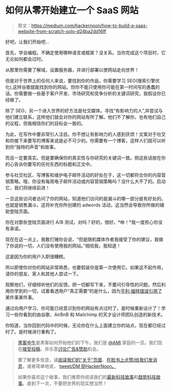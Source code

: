 # 如何从零开始建立一个 SaaS 网站

> 原文：<https://medium.com/hackernoon/how-to-build-a-saas-website-from-scratch-solo-d24ba2dd16ff>

好吧，让我们开始吧…

首先，学会编程。不确定使用哪种语言或框架？没关系。当你完成这个项目时，它无论如何都会过时。

从那里你需要了解域，设置服务器，并进行部署以使网站走向世界！

但是对于世界上的任何人来说，要找到你的作品，你需要学习 SEO(搜索引擎优化),这样谷歌就能找到你的网站。但你不能只使用你可能在第一时间写的愚蠢的话。你需要做一些基于客户开发、市场研究和竞争分析的关键词研究，我假设你已经做了。

除了 SEO，另一个进入世界的好方法是社交媒体。寻找“有影响力的人”,并尝试与他们建立联系，这样他们就会对你的网站有所了解。他们不了解你，也有他们自己的议程，但我相信你们的目标会一致的。

为此，在写作中要非常引人注目。你不想让有影响力的人感到厌烦！文案对于社交和你接下来要写的博客来说是必不可少的。你需要有一个博客，这样人们就可以听到你“独特的声音”和故事。

而且一定要真实。但是要确保你的真实性与你研究的关键词一致。把这些话放在你的心告诉你要写的任何东西的标题和正文中。

参与社交社区、写博客和维护电子邮件活动的好处在于，这一切都符合你的内容营销策略。哦，你没有每周电子邮件活动或内容营销策略吗？没什么大不了的。启动它，我们将继续前进！

一旦这些访问者访问了你的网站，知道他们访问的是漏斗的哪一部分是有好处的。也就是销售漏斗。这将补充你所创建的 adwords 活动，这当然会导致你所做的辅助登陆页面。

你在对那些登陆页面进行 A/B 测试，对吗？好的，很好。*咻！*我一度担心你没有承诺。

现在在这一点上，我敢打赌你会说，“但是随机媒体作者我接受了你的建议，我做了你说的一切，人们没有使用我的网站。”相信我，我知道！

这是因为你的用户入职很糟糕。

所以即使你对你的网站非常熟悉，也要假装你是第一次使用它。如果这不起作用，请你的朋友、家人和其他人尝试一下。

观察他们，仔细倾听他们的反馈。把一切都写下来，不要问引导性的问题。然后利用你学到的一切，试着看透用户“真正需要”的是什么，因为[亨利·福特错误引用了](https://hbr.org/2011/08/henry-ford-never-said-the-fast)某件事某件事。

通过向用户学习，你可能已经意识到你的网站有点过时了。是时候重新设计了！学习一些你看到的由谷歌、AirBnB 和 Mailchimp 的天才设计师团队创造的新技术。

你知道，当你回到代码中的时候，无论你在什么上面建立你的站点，现在都已经过时了。是时候进行重构了。

> [黑客中午](http://bit.ly/Hackernoon)是黑客如何开始他们的下午。我们是 [@AMI](http://bit.ly/atAMIatAMI) 家庭的一员。我们现在[接受投稿](http://bit.ly/hackernoonsubmission)，并乐意[讨论广告&赞助](mailto:partners@amipublications.com)机会。
> 
> 要了解更多信息，请[阅读我们的“关于”页面](https://goo.gl/4ofytp)、[在脸书上点赞/给我们发消息](http://bit.ly/HackernoonFB)，或者简单地说， [tweet/DM @HackerNoon。](https://goo.gl/k7XYbx)
> 
> 如果你喜欢这个故事，我们推荐你阅读我们的[最新科技故事](http://bit.ly/hackernoonlatestt)和[趋势科技故事](https://hackernoon.com/trending)。直到下一次，不要把世界的现实想当然！